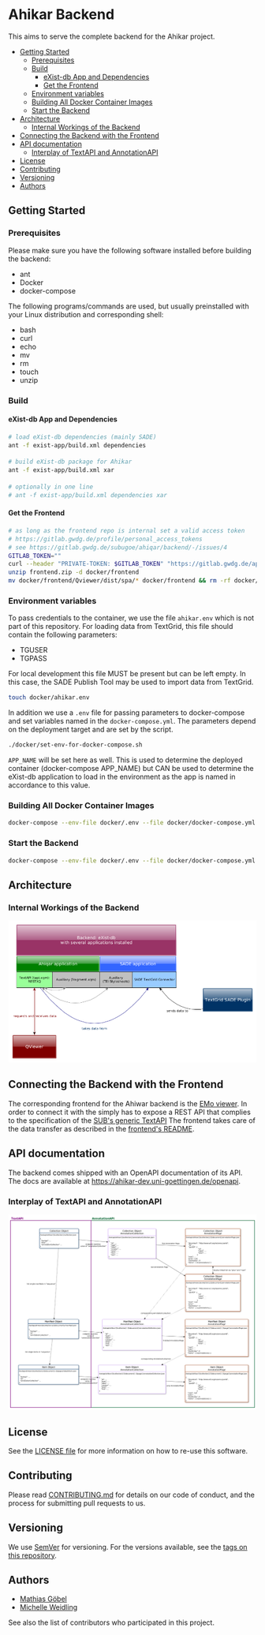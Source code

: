 # Ahikar Backend

This aims to serve the complete backend for the Ahikar project.

<!-- START doctoc generated TOC please keep comment here to allow auto update -->
<!-- DON'T EDIT THIS SECTION, INSTEAD RE-RUN doctoc TO UPDATE -->

- [Getting Started](#getting-started)
  - [Prerequisites](#prerequisites)
  - [Build](#build)
    - [eXist-db App and Dependencies](#exist-db-app-and-dependencies)
    - [Get the Frontend](#get-the-frontend)
  - [Environment variables](#environment-variables)
  - [Building All Docker Container Images](#building-all-docker-container-images)
  - [Start the Backend](#start-the-backend)
- [Architecture](#architecture)
  - [Internal Workings of the Backend](#internal-workings-of-the-backend)
- [Connecting the Backend with the Frontend](#connecting-the-backend-with-the-frontend)
- [API documentation](#api-documentation)
  - [Interplay of TextAPI and AnnotationAPI](#interplay-of-textapi-and-annotationapi)
- [License](#license)
- [Contributing](#contributing)
- [Versioning](#versioning)
- [Authors](#authors)

<!-- END doctoc generated TOC please keep comment here to allow auto update -->

## Getting Started

### Prerequisites

Please make sure you have the following software installed before building the
backend:

- ant
- Docker
- docker-compose

The following programs/commands are used, but usually preinstalled with your Linux distribution and corresponding shell:

- bash
- curl
- echo
- mv
- rm
- touch
- unzip

### Build

#### eXist-db App and Dependencies

```bash
# load eXist-db dependencies (mainly SADE)
ant -f exist-app/build.xml dependencies

# build eXist-db package for Ahikar
ant -f exist-app/build.xml xar

# optionally in one line
# ant -f exist-app/build.xml dependencies xar
```

#### Get the Frontend

```bash
# as long as the frontend repo is internal set a valid access token
# https://gitlab.gwdg.de/profile/personal_access_tokens
# see https://gitlab.gwdg.de/subugoe/ahiqar/backend/-/issues/4
GITLAB_TOKEN=""
curl --header "PRIVATE-TOKEN: $GITLAB_TOKEN" "https://gitlab.gwdg.de/api/v4/projects/9882/jobs/artifacts/develop/download?job=build" --output frontend.zip
unzip frontend.zip -d docker/frontend
mv docker/frontend/Qviewer/dist/spa/* docker/frontend && rm -rf docker/frontend/Qviewer
```

### Environment variables

To pass credentials to the container, we use the file `ahikar.env` which is not part of this repository. For loading data from TextGrid, this file should contain the following parameters:

- TGUSER
- TGPASS

For local development this file MUST be present but can be left empty. In this case, the SADE Publish Tool may be used to import data from TextGrid.

```bash
touch docker/ahikar.env
```

In addition we use a `.env` file for passing parameters to docker-compose and set variables named in the `docker-compose.yml`. The parameters depend on the deployment target and are set by the script.

```bash
./docker/set-env-for-docker-compose.sh
```

`APP_NAME` will be set here as well. This is used to determine the deployed container (docker-compose APP_NAME) but CAN be used to determine the eXist-db application to load in the environment as the app is named in accordance to this value.

### Building All Docker Container Images

```bash
docker-compose --env-file docker/.env --file docker/docker-compose.yml build
```

### Start the Backend

```bash
docker-compose --env-file docker/.env --file docker/docker-compose.yml up --detach
```

## Architecture

### Internal Workings of the Backend

![Diagram of the backend's architecture](exist-app/data/ahiqar_backend_architecture.png)

## Connecting the Backend with the Frontend

The corresponding frontend for the Ahiwar backend is the [EMo viewer](https://gitlab.gwdg.de/subugoe/emo/Qviewer).
In order to connect it with the simply has to expose a REST API that complies to the specification of the [SUB's generic TextAPI](https://subugoe.pages.gwdg.de/emo/text-api/)
The frontend takes care of the data transfer as described in the [frontend's README](https://gitlab.gwdg.de/subugoe/emo/Qviewer/-/blob/develop/README.md#connecting-the-viewer-with-a-backend).

## API documentation

The backend comes shipped with an OpenAPI documentation of its API.
The docs are available at <https://ahikar-dev.uni-goettingen.de/openapi>.

### Interplay of TextAPI and AnnotationAPI

![Diagram of the interplay of TextAPI and AnnotationAPI](exist-app/data/annotationAPI.png)

## License

See the [LICENSE file](LICENSE.md) for more information on how to re-use this software.

## Contributing

Please read [CONTRIBUTING.md](CONTRIBUTING.md) for details on our code of conduct, and the process for submitting pull requests to us.

## Versioning

We use [SemVer](https://semver.org/) for versioning. For the versions available, see the [tags on this repository](https://gitlab.gwdg.de/subugoe/ahiqar/backend/-/tags).

## Authors

- [Mathias Göbel](https://gitlab.gwdg.de/mgoebel)
- [Michelle Weidling](https://gitlab.gwdg.de/mrodzis)

See also the list of contributors who participated in this project.
